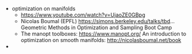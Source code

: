 - optimization on manifolds
	- https://www.youtube.com/watch?v=UjaoZE0GBpg
	- Nicolas Boumal (EPFL)
	  https://simons.berkeley.edu/talks/tbd...
	  Geometric Methods in Optimization and Sampling Boot Camp
	- The manopt toolboxes: https://www.manopt.org/
	  An introduction to optimization on smooth manifolds: http://nicolasboumal.net/book
-